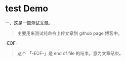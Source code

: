 
# test Demo

一、这是一篇测试文章。
> 主要用来测试纯命令上传文章到 github page 博客中。

-EOF- 
> 这个 「-EOF-」是 end of file 的结束，意为文章结束。
